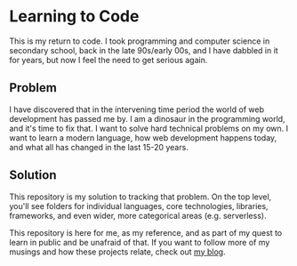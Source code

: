 # Learning to Code
This is my return to code.  I took programming and computer science in secondary school, back in the late 90s/early 00s, and I have dabbled in it for years, but now I feel the need to get serious again.  

## Problem
I have discovered that in the intervening time period the world of web development has passed me by.  I am a dinosaur in the programming world, and it's time to fix that.  I want to solve hard technical problems on my own.  I want to learn a modern language, how web development happens today, and what all has changed in the last 15-20 years.  

## Solution
This repository is my solution to tracking that problem.  On the top level, you'll see folders for individual languages, core technologies, libraries, frameworks, and even wider, more categorical areas (e.g. serverless).  

This repository is here for me, as my reference, and as part of my quest to learn in public and be unafraid of that.  If you want to follow more of my musings and how these projects relate, check out [my blog](https://rchillard.com/).
